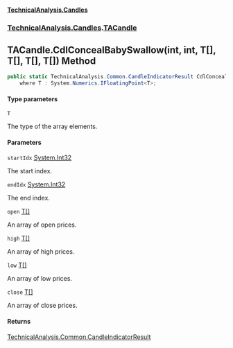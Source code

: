 #### [TechnicalAnalysis.Candles](Atypical.TechnicalAnalysis.Candles.md 'Atypical.TechnicalAnalysis.Candles')
### [TechnicalAnalysis.Candles](Atypical.TechnicalAnalysis.Candles.md#TechnicalAnalysis.Candles 'TechnicalAnalysis.Candles').[TACandle](TACandle.md 'TechnicalAnalysis.Candles.TACandle')

## TACandle.CdlConcealBabySwallow<T>(int, int, T[], T[], T[], T[]) Method

```csharp
public static TechnicalAnalysis.Common.CandleIndicatorResult CdlConcealBabySwallow<T>(int startIdx, int endIdx, T[] open, T[] high, T[] low, T[] close)
    where T : System.Numerics.IFloatingPoint<T>;
```
#### Type parameters

<a name='TechnicalAnalysis.Candles.TACandle.CdlConcealBabySwallow_T_(int,int,T[],T[],T[],T[]).T'></a>

`T`

The type of the array elements.
#### Parameters

<a name='TechnicalAnalysis.Candles.TACandle.CdlConcealBabySwallow_T_(int,int,T[],T[],T[],T[]).startIdx'></a>

`startIdx` [System.Int32](https://docs.microsoft.com/en-us/dotnet/api/System.Int32 'System.Int32')

The start index.

<a name='TechnicalAnalysis.Candles.TACandle.CdlConcealBabySwallow_T_(int,int,T[],T[],T[],T[]).endIdx'></a>

`endIdx` [System.Int32](https://docs.microsoft.com/en-us/dotnet/api/System.Int32 'System.Int32')

The end index.

<a name='TechnicalAnalysis.Candles.TACandle.CdlConcealBabySwallow_T_(int,int,T[],T[],T[],T[]).open'></a>

`open` [T](TACandle.CdlConcealBabySwallow_T_(int,int,T[],T[],T[],T[]).md#TechnicalAnalysis.Candles.TACandle.CdlConcealBabySwallow_T_(int,int,T[],T[],T[],T[]).T 'TechnicalAnalysis.Candles.TACandle.CdlConcealBabySwallow<T>(int, int, T[], T[], T[], T[]).T')[[]](https://docs.microsoft.com/en-us/dotnet/api/System.Array 'System.Array')

An array of open prices.

<a name='TechnicalAnalysis.Candles.TACandle.CdlConcealBabySwallow_T_(int,int,T[],T[],T[],T[]).high'></a>

`high` [T](TACandle.CdlConcealBabySwallow_T_(int,int,T[],T[],T[],T[]).md#TechnicalAnalysis.Candles.TACandle.CdlConcealBabySwallow_T_(int,int,T[],T[],T[],T[]).T 'TechnicalAnalysis.Candles.TACandle.CdlConcealBabySwallow<T>(int, int, T[], T[], T[], T[]).T')[[]](https://docs.microsoft.com/en-us/dotnet/api/System.Array 'System.Array')

An array of high prices.

<a name='TechnicalAnalysis.Candles.TACandle.CdlConcealBabySwallow_T_(int,int,T[],T[],T[],T[]).low'></a>

`low` [T](TACandle.CdlConcealBabySwallow_T_(int,int,T[],T[],T[],T[]).md#TechnicalAnalysis.Candles.TACandle.CdlConcealBabySwallow_T_(int,int,T[],T[],T[],T[]).T 'TechnicalAnalysis.Candles.TACandle.CdlConcealBabySwallow<T>(int, int, T[], T[], T[], T[]).T')[[]](https://docs.microsoft.com/en-us/dotnet/api/System.Array 'System.Array')

An array of low prices.

<a name='TechnicalAnalysis.Candles.TACandle.CdlConcealBabySwallow_T_(int,int,T[],T[],T[],T[]).close'></a>

`close` [T](TACandle.CdlConcealBabySwallow_T_(int,int,T[],T[],T[],T[]).md#TechnicalAnalysis.Candles.TACandle.CdlConcealBabySwallow_T_(int,int,T[],T[],T[],T[]).T 'TechnicalAnalysis.Candles.TACandle.CdlConcealBabySwallow<T>(int, int, T[], T[], T[], T[]).T')[[]](https://docs.microsoft.com/en-us/dotnet/api/System.Array 'System.Array')

An array of close prices.

#### Returns
[TechnicalAnalysis.Common.CandleIndicatorResult](https://docs.microsoft.com/en-us/dotnet/api/TechnicalAnalysis.Common.CandleIndicatorResult 'TechnicalAnalysis.Common.CandleIndicatorResult')